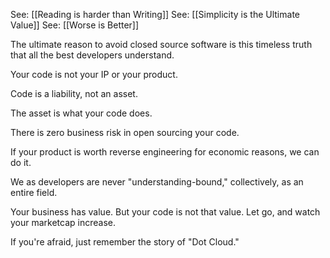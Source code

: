 See: [[Reading is harder than Writing]]
See: [[Simplicity is the Ultimate Value]]
See: [[Worse is Better]]

The ultimate reason to avoid closed source software is this timeless truth that all the best developers understand.

Your code is not your IP or your product.

Code is a liability, not an asset.

The asset is what your code does.

There is zero business risk in open sourcing your code.

If your product is worth reverse engineering for economic reasons, we can do it.

We as developers are never "understanding-bound," collectively, as an entire field.

Your business has value. But your code is not that value. Let go, and watch your marketcap increase.

If you're afraid, just remember the story of "Dot Cloud."